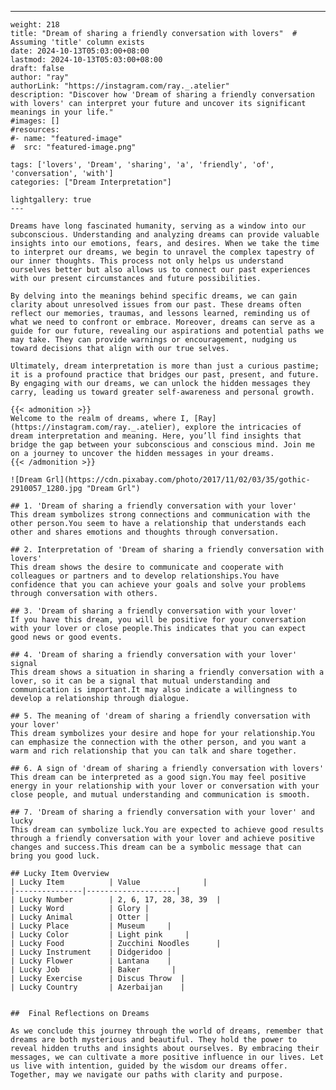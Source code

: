 ---
    weight: 218
    title: "Dream of sharing a friendly conversation with lovers"  # Assuming 'title' column exists
    date: 2024-10-13T05:03:00+08:00
    lastmod: 2024-10-13T05:03:00+08:00
    draft: false
    author: "ray"
    authorLink: "https://instagram.com/ray._.atelier"
    description: "Discover how 'Dream of sharing a friendly conversation with lovers' can interpret your future and uncover its significant meanings in your life."
    #images: []
    #resources:
    #- name: "featured-image"
    #  src: "featured-image.png"
    
    tags: ['lovers', 'Dream', 'sharing', 'a', 'friendly', 'of', 'conversation', 'with']
    categories: ["Dream Interpretation"]
    
    lightgallery: true
    ---
    
    Dreams have long fascinated humanity, serving as a window into our subconscious. Understanding and analyzing dreams can provide valuable insights into our emotions, fears, and desires. When we take the time to interpret our dreams, we begin to unravel the complex tapestry of our inner thoughts. This process not only helps us understand ourselves better but also allows us to connect our past experiences with our present circumstances and future possibilities.
    
    By delving into the meanings behind specific dreams, we can gain clarity about unresolved issues from our past. These dreams often reflect our memories, traumas, and lessons learned, reminding us of what we need to confront or embrace. Moreover, dreams can serve as a guide for our future, revealing our aspirations and potential paths we may take. They can provide warnings or encouragement, nudging us toward decisions that align with our true selves.
    
    Ultimately, dream interpretation is more than just a curious pastime; it is a profound practice that bridges our past, present, and future. By engaging with our dreams, we can unlock the hidden messages they carry, leading us toward greater self-awareness and personal growth.
    
    {{< admonition >}}
    Welcome to the realm of dreams, where I, [Ray](https://instagram.com/ray._.atelier), explore the intricacies of dream interpretation and meaning. Here, you’ll find insights that bridge the gap between your subconscious and conscious mind. Join me on a journey to uncover the hidden messages in your dreams.
    {{< /admonition >}}
    
    ![Dream Grl](https://cdn.pixabay.com/photo/2017/11/02/03/35/gothic-2910057_1280.jpg "Dream Grl")
    
    ## 1. 'Dream of sharing a friendly conversation with your lover'
    This dream symbolizes strong connections and communication with the other person.You seem to have a relationship that understands each other and shares emotions and thoughts through conversation.
    
    ## 2. Interpretation of 'Dream of sharing a friendly conversation with lovers'
    This dream shows the desire to communicate and cooperate with colleagues or partners and to develop relationships.You have confidence that you can achieve your goals and solve your problems through conversation with others.
    
    ## 3. 'Dream of sharing a friendly conversation with your lover'
    If you have this dream, you will be positive for your conversation with your lover or close people.This indicates that you can expect good news or good events.
    
    ## 4. 'Dream of sharing a friendly conversation with your lover' signal
    This dream shows a situation in sharing a friendly conversation with a lover, so it can be a signal that mutual understanding and communication is important.It may also indicate a willingness to develop a relationship through dialogue.
    
    ## 5. The meaning of 'dream of sharing a friendly conversation with your lover'
    This dream symbolizes your desire and hope for your relationship.You can emphasize the connection with the other person, and you want a warm and rich relationship that you can talk and share together.
    
    ## 6. A sign of 'dream of sharing a friendly conversation with lovers'
    This dream can be interpreted as a good sign.You may feel positive energy in your relationship with your lover or conversation with your close people, and mutual understanding and communication is smooth.
    
    ## 7. 'Dream of sharing a friendly conversation with your lover' and lucky
    This dream can symbolize luck.You are expected to achieve good results through a friendly conversation with your lover and achieve positive changes and success.This dream can be a symbolic message that can bring you good luck.
    
    ## Lucky Item Overview
    | Lucky Item          | Value              |
    |---------------|--------------------|
    | Lucky Number        | 2, 6, 17, 28, 38, 39  |
    | Lucky Word          | Glory |
    | Lucky Animal        | Otter |
    | Lucky Place         | Museum     |
    | Lucky Color         | Light pink     |
    | Lucky Food          | Zucchini Noodles      |
    | Lucky Instrument    | Didgeridoo |
    | Lucky Flower        | Lantana    |
    | Lucky Job           | Baker       |
    | Lucky Exercise      | Discus Throw  |
    | Lucky Country       | Azerbaijan    |
    
    
    ##  Final Reflections on Dreams
    
    As we conclude this journey through the world of dreams, remember that dreams are both mysterious and beautiful. They hold the power to reveal hidden truths and insights about ourselves. By embracing their messages, we can cultivate a more positive influence in our lives. Let us live with intention, guided by the wisdom our dreams offer. Together, may we navigate our paths with clarity and purpose.
    